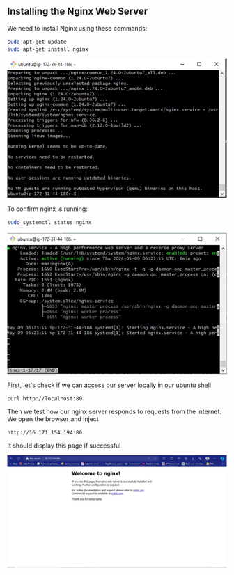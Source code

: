 ## Installing the Nginx Web Server

We need to install Nginx using these commands:

```bash
sudo apt-get update
sudo apt-get install nginx
```

![image](image/nginx.jpg)

To confirm nginx is running:

```bash
sudo systemctl status nginx
```

![image](image/running.jpg)

First, let's check if we can access our server locally in our ubuntu shell

```bash
curl http://localhost:80
```

Then we test how our nginx server responds to requests from the internet. We open the browser and inject

```
http://16.171.154.194:80
```

It should display this page if successful

![image](image/welcome.jpg)
